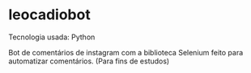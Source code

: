 # leocadiobot
 
Tecnologia usada: Python

Bot de comentários de instagram com a biblioteca Selenium feito para automatizar comentários. (Para fins de estudos)
